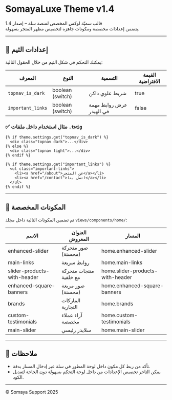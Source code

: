 # SomayaLuxe Theme v1.4

قالب سميّة لوكس المخصص لمنصة سلة – إصدار 1.4  
يتضمن إعدادات مخصصة ومكونات جاهزة لتخصيص مظهر المتجر بسهولة.

---

## 🧩 إعدادات الثيم

يمكنك التحكم في شكل الثيم من خلال الحقول التالية:

| المعرف | النوع | التسمية | القيمة الافتراضية |
|--------|-------|---------|--------------------|
| `topnav_is_dark` | boolean (switch) | شريط علوي داكن | true |
| `important_links` | boolean (switch) | عرض روابط مهمة في الهيدر | false |

### ✅ مثال استخدام داخل ملفات `.twig`

```twig
{% if theme.settings.get("topnav_is_dark") %}
  <div class="topnav dark">...</div>
{% else %}
  <div class="topnav light">...</div>
{% endif %}

{% if theme.settings.get("important_links") %}
  <ul class="important-links">
    <li><a href="/about">عن المتجر</a></li>
    <li><a href="/contact">اتصل بنا</a></li>
  </ul>
{% endif %}
```

---

## 🧱 المكونات المخصصة

تم تضمين المكونات التالية داخل مجلد `views/components/home/`:

| الاسم | العنوان المعروض | المسار |
|------|------------------|--------|
| enhanced-slider | صور متحركة (محسنة) | home.enhanced-slider |
| main-links | روابط سريعة | home.main-links |
| slider-products-with-header | منتجات متحركة مع خلفية | home.slider-products-with-header |
| enhanced-square-banners | صور مربعة (محسنة) | home.enhanced-square-banners |
| brands | الماركات التجارية | home.brands |
| custom-testimonials | آراء عملاء مخصصة | home.custom-testimonials |
| main-slider | سلايدر رئيسي | home.main-slider |

---

## 📝 ملاحظات

- تأكد من ربط كل مكون داخل لوحة المطور في سلة عبر إدخال المسار بدقة.
- يمكن التاجر تخصيص الإعدادات من داخل لوحة التحكم بسهولة دون الحاجة لتعديل الكود.

---

© Somaya Support 2025